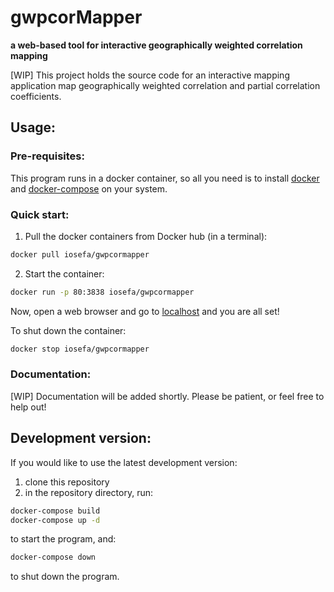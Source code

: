 # gwpcorMapper
__a web-based tool for interactive geographically weighted correlation mapping__

[WIP] This project holds the source code for an interactive mapping application
map geographically weighted correlation and partial correlation coefficients.

## Usage:

### Pre-requisites:

This program runs in a docker container, so all you need is to install
[docker](https://docs.docker.com/install/) and [docker-compose](https://docs.docker.com/compose/install/)
on your system.

### Quick start:

1. Pull the docker containers from Docker hub (in a terminal):

```bash 
docker pull iosefa/gwpcormapper
```

2. Start the container: 

```bash
docker run -p 80:3838 iosefa/gwpcormapper
```

Now, open a web browser and go to [localhost](http://localhost:80) and you are all set!

To shut down the container:

```bash
docker stop iosefa/gwpcormapper
```

### Documentation:

[WIP] Documentation will be added shortly. Please be patient, or feel free to help out!

## Development version:

If you would like to use the latest development version:
1. clone this repository
2. in the repository directory, run: 

```bash
docker-compose build
docker-compose up -d
```
to start the program, and:

```bash
docker-compose down
```

to shut down the program.
